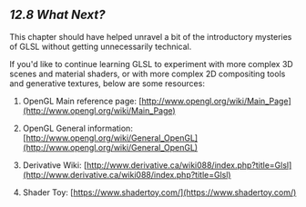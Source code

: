 
## *12.8 What Next?*

This chapter should have helped unravel a bit of the introductory mysteries of GLSL without getting unnecessarily technical.

If you'd like to continue learning GLSL to experiment with more complex 3D scenes and material shaders, or with more complex 2D compositing tools and generative textures, below are some resources:

1. OpenGL Main reference page: [http://www.opengl.org/wiki/Main_Page](http://www.opengl.org/wiki/Main_Page)

1. OpenGL General information: [http://www.opengl.org/wiki/General_OpenGL](http://www.opengl.org/wiki/General_OpenGL)

1. Derivative Wiki: [http://www.derivative.ca/wiki088/index.php?title=Glsl](http://www.derivative.ca/wiki088/index.php?title=Glsl)

1. Shader Toy: [https://www.shadertoy.com/](https://www.shadertoy.com/)
